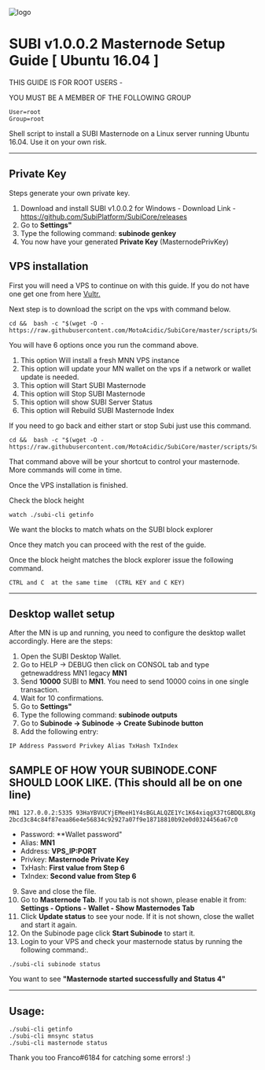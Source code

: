 ![logo](https://github.com/SubiPlatform/SubiCore/blob/master/src/qt/res/icons/subi.png)

# SUBI v1.0.0.2 Masternode Setup Guide [ Ubuntu 16.04 ]

THIS GUIDE IS FOR ROOT USERS -

YOU MUST BE A MEMBER OF THE FOLLOWING GROUP
```
User=root
Group=root
```

Shell script to install a SUBI Masternode on a Linux server running Ubuntu 16.04. Use it on your own risk.
***

## Private Key


Steps generate your own private key. 
1.  Download and install SUBI v1.0.0.2 for Windows -   Download Link  - https://github.com/SubiPlatform/SubiCore/releases
2.  Go to **Settings"** 
3.  Type the following command: **subinode genkey**  
4. You now have your generated **Private Key**  (MasternodePrivKey)


## VPS installation
First you will need a VPS to continue on with this guide. If you do not have one get one from here [Vultr.](https://www.vultr.com/?ref=7424168)

Next step is to download the script on the vps with command below.
```
cd &&  bash -c "$(wget -O - https://raw.githubusercontent.com/MotoAcidic/SubiCore/master/scripts/Subi_MN_Install.sh)"
```
You will have 6 options once you run the command above.
1. This option Will install a fresh MNN VPS instance
2. This option will update your MN wallet on the vps if a network or wallet update is needed.
3. This option will Start SUBI Masternode
4. This option will Stop SUBI Masternode
5. This option will show SUBI Server Status
6. This option will Rebuild SUBI Masternode Index


If you need to go back and either start or stop Subi just use this command.
```
cd &&  bash -c "$(wget -O - https://raw.githubusercontent.com/MotoAcidic/SubiCore/master/scripts/Subi_MN_Install.sh)"
```
That command above will be your shortcut to control your masternode. 
More commands will come in time.

Once the VPS installation is finished.

Check the block height

```
watch ./subi-cli getinfo
```

We want the blocks to match whats on the SUBI block explorer

Once they match you can proceed with the rest of the guide.



Once the block height matches the block explorer issue the following command.
```
CTRL and C  at the same time  (CTRL KEY and C KEY)
```
***

## Desktop wallet setup  

After the MN is up and running, you need to configure the desktop wallet accordingly. Here are the steps:  
1. Open the SUBI Desktop Wallet.  
2. Go to HELP -> DEBUG then click on CONSOL tab and type getnewaddress MN1 legacy **MN1**  
3. Send **10000** SUBI to **MN1**. You need to send 10000 coins in one single transaction.
4. Wait for 10 confirmations.  
5. Go to **Settings"** 
6. Type the following command: **subinode outputs**  
7. Go to  **Subinode -> Subinode -> Create Subinode button**
8. Add the following entry:
```
IP Address Password Privkey Alias TxHash TxIndex
```
## SAMPLE OF HOW YOUR SUBINODE.CONF SHOULD LOOK LIKE.  (This should all be on one line)  

```
MN1 127.0.0.2:5335 93HaYBVUCYjEMeeH1Y4sBGLALQZE1Yc1K64xiqgX37tGBDQL8Xg 2bcd3c84c84f87eaa86e4e56834c92927a07f9e18718810b92e0d0324456a67c0
```

* Password: **Wallet password"
* Alias: **MN1**
* Address: **VPS_IP:PORT**
* Privkey: **Masternode Private Key**
* TxHash: **First value from Step 6**
* TxIndex:  **Second value from Step 6**
9. Save and close the file.
10. Go to **Masternode Tab**. 
If you tab is not shown, please enable it from: **Settings - Options - Wallet - Show Masternodes Tab**
11. Click **Update status** to see your node. If it is not shown, close the wallet and start it again. 
12. On the Subinode page click **Start Subinode** to start it.
13. Login to your VPS and check your masternode status by running the following command:.

```
./subi-cli subinode status
```

You want to see **"Masternode started successfully and Status 4"**

***

## Usage:

```
./subi-cli getinfo
./subi-cli mnsync status
./subi-cli masternode status
```
  
Thank you too Franco#6184 for catching some errors! :)
